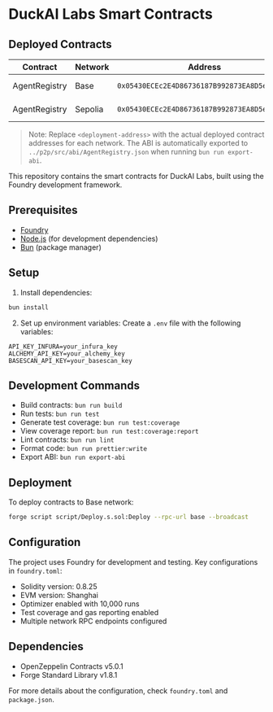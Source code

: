 # DuckAI Labs Smart Contracts

## Deployed Contracts

| Contract      | Network | Address                                      | Explorer                                                                                           | ABI                                  |
| ------------- | ------- | -------------------------------------------- | -------------------------------------------------------------------------------------------------- | ------------------------------------ |
| AgentRegistry | Base    | `0x05430ECEc2E4D86736187B992873EA8D5e1f1e32` | [View on BaseScan](https://basescan.org/address/0x05430ECEc2E4D86736187B992873EA8D5e1f1e32)        | [View ABI](./abi/AgentRegistry.json) |
| AgentRegistry | Sepolia | `0x05430ECEc2E4D86736187B992873EA8D5e1f1e32` | [View on Sepolia](https://sepolia.etherscan.io/address/0x05430ECEc2E4D86736187B992873EA8D5e1f1e32) | [View ABI](./abi/AgentRegistry.json) |

> Note: Replace `<deployment-address>` with the actual deployed contract addresses for each network. The ABI is automatically exported to `../p2p/src/abi/AgentRegistry.json` when running `bun run export-abi`.

This repository contains the smart contracts for DuckAI Labs, built using the Foundry development framework.

## Prerequisites

- [Foundry](https://book.getfoundry.sh/getting-started/installation)
- [Node.js](https://nodejs.org) (for development dependencies)
- [Bun](https://bun.sh) (package manager)

## Setup

1. Install dependencies:

```bash
bun install
```

2. Set up environment variables:
   Create a `.env` file with the following variables:

```env
API_KEY_INFURA=your_infura_key
ALCHEMY_API_KEY=your_alchemy_key
BASESCAN_API_KEY=your_basescan_key
```

## Development Commands

- Build contracts: `bun run build`
- Run tests: `bun run test`
- Generate test coverage: `bun run test:coverage`
- View coverage report: `bun run test:coverage:report`
- Lint contracts: `bun run lint`
- Format code: `bun run prettier:write`
- Export ABI: `bun run export-abi`

## Deployment

To deploy contracts to Base network:

```bash
forge script script/Deploy.s.sol:Deploy --rpc-url base --broadcast
```

## Configuration

The project uses Foundry for development and testing. Key configurations in `foundry.toml`:

- Solidity version: 0.8.25
- EVM version: Shanghai
- Optimizer enabled with 10,000 runs
- Test coverage and gas reporting enabled
- Multiple network RPC endpoints configured

## Dependencies

- OpenZeppelin Contracts v5.0.1
- Forge Standard Library v1.8.1

For more details about the configuration, check `foundry.toml` and `package.json`.
